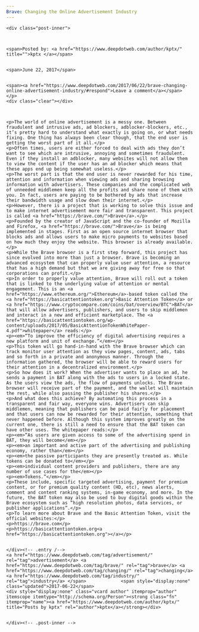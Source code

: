 ```yaml
---
Brave: Changing the Online Advertisement Industry
---
```

<article class="post-listing post-20797 post type-post status-publish format-standard has-post-thumbnail hentry  tag-advertisement tag-brave tag-changing tag-industry tag-online">
    
    <div class="post-inner">
    
    
        
    <span>Posted by: <a href="https://www.deepdotweb.com/author/kptx/" title="">kptx </a></span>
    
    
    <span>June 22, 2017</span>
    
    
    <span><a href="https://www.deepdotweb.com/2017/06/22/brave-changing-online-advertisement-industry/#respond">Leave a comment</a></span>
    </p>
    <div class="clear"></div>
    
    
    
    <p>The world of online advertisement is a messy one. Between fraudulent and intrusive ads, ad blockers, adblocker-blockers, etc., it’s pretty hard to understand what exactly is going on, or what needs fixing. One thing has always been clear though, that the end user is getting the worst part of it all.</p>
    <p>Often times, users are either forced to deal with ads they don’t want to see which are intrusive, annoying and sometimes fraudulent. Even if they install an adblocker, many websites will not allow them to view the content if the user has an ad blocker which means that these apps end up being somewhat useless.</p>
    <p>The worst part is that the end user is never rewarded for his time, attention and information when viewing ads and sharing browsing information with advertisers. These companies and the complicated web of unneeded middlemen keep all the profits and share none of them with you. In fact, users are paying to be bothered by ads that increase their bandwidth usage and slow down their internet.</p>
    <p>However, there is a project that is working to solve this issue and to make internet advertisement more fair and transparent. This project is called <a href="https://brave.com/">Brave</a>.</p>
    <p>Founded by the creator of JavaScript and the co-founder of Mozilla and Firefox, <a href="https://brave.com/">Brave</a> is being implemented in stages. First as an open source internet browser that blocks ads and allows users to make micro payments to websites based on how much they enjoy the website. This browser is already available.</p>
    <p>While the Brave browser is a first step forward, this project has since evolved into more than just a browser. Brave is becoming an advanced ecosystem that can properly value user attention, a resource that has a high demand but that we are giving away for free so that corporations can profit.</p>
    <p>In order to properly value attention, Brave will roll out a token that is linked to the underlying value of attention or mental engagement. This is an <a href="https://www.ethereum.org/">Ethereum</a>-based token called the <a href="https://basicattentiontoken.org">Basic Attention Token</a> or <a href="https://www.cryptocompare.com/coins/bat/overview/BTC">BAT</a> that will allow advertisers, publishers, and users to skip middlemen and interact in a new and efficient marketplace. The <a href="https://basicattentiontoken.org/wp-content/uploads/2017/05/BasicAttentionTokenWhitePaper-4.pdf">whitepaper</a> reads:</p>
    <p><em>“To improve the efficiency of digital advertising requires a new platform and unit of exchange.”</em></p>
    <p>This token will go hand-in-hand with the Brave browser which can track monitor user attention as they view pages, content, ads, tabs and so forth in a private and anonymous manner. Through the information gathered, the browser will be able to reward users for their attention in a decentralized environment.</p>
    <p>So how does it work? When the advertiser wants to place an ad, he sends a payment in BAT along with the ads to users in a locked state. As the users view the ads, the flow of payments unlocks. The Brave browser will receive part of the payment, and the wallet will maintain the rest, while also passing the publisher his shares.</p>
    <p>And what does this achieve? By automating this process in a transparent and fair way, everyone wins. Advertisers can skip middlemen, meaning that publishers can be paid fairly for placement and that users can now be rewarded for their attention, something that never happened before. Although this system improves greatly on the current one, there is still a need to ensure that the BAT token can have other uses. The whitepaper reads:</p>
    <p><em>“As users are given access to some of the advertising spend in BAT, they will become</em></p>
    <p><em>an important and active part of the advertising and publishing economy, rather than</em></p>
    <p><em>the passive participants they are presently treated as. While tokens can be donated to</em></p>
    <p><em>individual content providers and publishers, there are any number of use cases for the</em></p>
    <p><em>Tokens.”</em></p>
    <p>These include, specific targeted advertising, payment for premium content, or for premium quality content (HD, etc), news alerts, comment and content ranking systems, in-game economy, and more. In the future, the BAT token may also be used to buy digital goods within the Brave ecosystem such as “high resolution photos, data services, or publisher applications”.</p>
    <p>To learn more about Brave and the Basic Attention Token, visit the official websites:</p>
    <p>https://brave.com</p>
    <p>https://basicattentiontoken.org<a href="https://basicattentiontoken.org"></a></p>
    
    
    </div><!-- .entry /-->
    <a href="https://www.deepdotweb.com/tag/advertisement/" rel="tag">advertisement</a> <a href="https://www.deepdotweb.com/tag/brave/" rel="tag">brave</a> <a href="https://www.deepdotweb.com/tag/changing/" rel="tag">changing</a> <a href="https://www.deepdotweb.com/tag/industry/" rel="tag">industry</a> </span>				<span style="display:none" class="updated">2017-06-22</span>
    <div style="display:none" class="vcard author" itemprop="author" itemscope itemtype="http://schema.org/Person"><strong class="fn" itemprop="name"><a href="https://www.deepdotweb.com/author/kptx/" title="Posts by kptx" rel="author">kptx</a></strong></div>
    
    
    </div><!-- .post-inner -->
</article><!-- .post-listing -->

